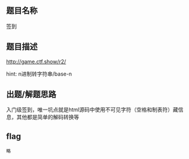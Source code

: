 ## 题目名称
签到

## 题目描述
http://game.ctf.show/r2/

hint: n进制转字符串/base-n

## 出题/解题思路

入门级签到，唯一坑点就是html源码中使用不可见字符（空格和制表符）藏信息，其他都是简单的解码转换等

## flag
```
略
```
